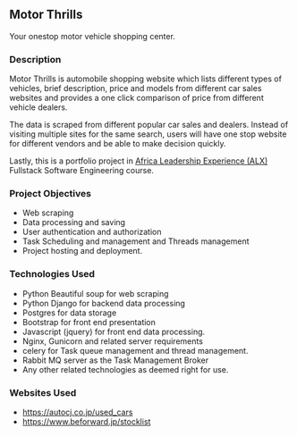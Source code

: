 ## Motor Thrills

Your onestop motor vehicle shopping center.

### Description

Motor Thrills is automobile shopping website which lists different types of vehicles, brief description, price and models from different car sales websites and provides a one click comparison of price from different vehicle dealers.

The data is scraped from different popular car sales and dealers. Instead of visiting multiple sites for the same search, users will have one stop website for different vendors and be able to make decision quickly.

Lastly, this is a portfolio project in [Africa Leadership Experience (ALX) ](https://www.alxafrica.com/) Fullstack Software Engineering course.


### Project Objectives

* Web scraping
* Data processing and saving 
* User authentication and authorization
* Task Scheduling and management and Threads management
* Project hosting and deployment.

### Technologies Used

* Python Beautiful soup for web scraping
* Python Django for backend data processing
* Postgres for data storage
* Bootstrap for front end presentation
* Javascript (jquery) for front end data processing. 
* Nginx, Gunicorn and related server  requirements 
* celery for Task queue management and thread management.
* Rabbit MQ server as the Task Management Broker
* Any other related technologies as deemed right for use.

### Websites Used

* https://autocj.co.jp/used_cars
* https://www.beforward.jp/stocklist



